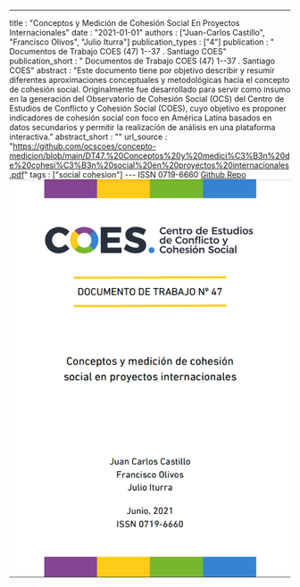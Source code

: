 ---
title : "Conceptos y Medición de Cohesión Social En Proyectos Internacionales"
date : "2021-01-01"
authors : ["Juan-Carlos Castillo", "Francisco Olivos", "Julio Iturra"]
publication_types : ["4"]
publication : " Documentos de Trabajo COES (47) 1--37 . Santiago COES"
publication_short : " Documentos de Trabajo COES (47) 1--37 . Santiago COES"
abstract : "Este documento tiene por objetivo describir y resumir diferentes aproximaciones conceptuales y metodológicas hacia el concepto de cohesión social. Originalmente fue desarrollado para servir como insumo en la generación del Observatorio de Cohesión Social (OCS) del Centro de Estudios de Conflicto y Cohesión Social (COES), cuyo objetivo es proponer indicadores de cohesión social con foco en América Latina basados en datos secundarios y permitir la realización de análisis en una plataforma interactiva."
abstract_short : ""
url_source : "https://github.com/ocscoes/concepto-medicion/blob/main/DT47.%20Conceptos%20y%20medici%C3%B3n%20de%20cohesi%C3%B3n%20social%20en%20proyectos%20internacionales.pdf"
tags : ["social cohesion"]
--- ISSN 0719-6660 [Github Repo](https://github.com/ocscoes/concepto-medicion) ![](https://raw.githubusercontent.com/ocscoes/concepto-medicion/main/portada.png)
